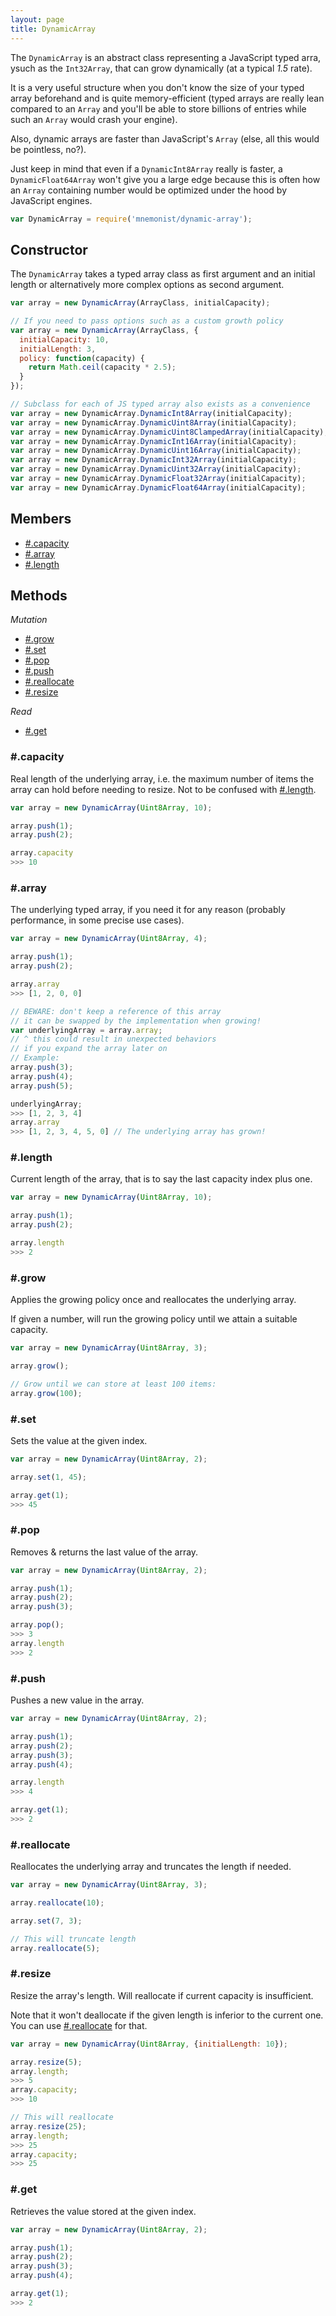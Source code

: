 ```yaml
---
layout: page
title: DynamicArray
---
```


The `DynamicArray` is an abstract class representing a JavaScript typed arra, ysuch as the `Int32Array`, that can grow dynamically (at a typical *1.5* rate).

It is a very useful structure when you don't know the size of your typed array beforehand and is quite memory-efficient (typed arrays are really lean compared to an `Array` and you'll be able to store billions of entries while such an `Array` would crash your engine).

Also, dynamic arrays are faster than JavaScript's `Array` (else, all this would be pointless, no?).

Just keep in mind that even if a `DynamicInt8Array` really is faster, a `DynamicFloat64Array` won't give you a large edge because this is often how an `Array` containing number would be optimized under the hood by JavaScript engines.

```js
var DynamicArray = require('mnemonist/dynamic-array');
```

## Constructor

The `DynamicArray` takes a typed array class as first argument and an initial length or alternatively more complex options as second argument.

```js
var array = new DynamicArray(ArrayClass, initialCapacity);

// If you need to pass options such as a custom growth policy
var array = new DynamicArray(ArrayClass, {
  initialCapacity: 10,
  initialLength: 3,
  policy: function(capacity) {
    return Math.ceil(capacity * 2.5);
  }
});

// Subclass for each of JS typed array also exists as a convenience
var array = new DynamicArray.DynamicInt8Array(initialCapacity);
var array = new DynamicArray.DynamicUint8Array(initialCapacity);
var array = new DynamicArray.DynamicUint8ClampedArray(initialCapacity);
var array = new DynamicArray.DynamicInt16Array(initialCapacity);
var array = new DynamicArray.DynamicUint16Array(initialCapacity);
var array = new DynamicArray.DynamicInt32Array(initialCapacity);
var array = new DynamicArray.DynamicUint32Array(initialCapacity);
var array = new DynamicArray.DynamicFloat32Array(initialCapacity);
var array = new DynamicArray.DynamicFloat64Array(initialCapacity);
```

## Members

* [#.capacity](#capacity)
* [#.array](#array)
* [#.length](#length)

## Methods

*Mutation*

* [#.grow](#grow)
* [#.set](#set)
* [#.pop](#pop)
* [#.push](#push)
* [#.reallocate](#reallocate)
* [#.resize](#resize)

*Read*

* [#.get](#get)

### #.capacity

Real length of the underlying array, i.e. the maximum number of items the array can hold before needing to resize. Not to be confused with [#.length](#length).

```js
var array = new DynamicArray(Uint8Array, 10);

array.push(1);
array.push(2);

array.capacity
>>> 10
```

### #.array

The underlying typed array, if you need it for any reason (probably performance, in some precise use cases).

```js
var array = new DynamicArray(Uint8Array, 4);

array.push(1);
array.push(2);

array.array
>>> [1, 2, 0, 0]

// BEWARE: don't keep a reference of this array
// it can be swapped by the implementation when growing!
var underlyingArray = array.array;
// ^ this could result in unexpected behaviors
// if you expand the array later on
// Example:
array.push(3);
array.push(4);
array.push(5);

underlyingArray;
>>> [1, 2, 3, 4]
array.array
>>> [1, 2, 3, 4, 5, 0] // The underlying array has grown!
```

### #.length

Current length of the array, that is to say the last capacity index plus one.

```js
var array = new DynamicArray(Uint8Array, 10);

array.push(1);
array.push(2);

array.length
>>> 2
```

### #.grow

Applies the growing policy once and reallocates the underlying array.

If given a number, will run the growing policy until we attain a suitable capacity.

```js
var array = new DynamicArray(Uint8Array, 3);

array.grow();

// Grow until we can store at least 100 items:
array.grow(100);
```

### #.set

Sets the value at the given index.

```js
var array = new DynamicArray(Uint8Array, 2);

array.set(1, 45);

array.get(1);
>>> 45
```

### #.pop

Removes & returns the last value of the array.

```js
var array = new DynamicArray(Uint8Array, 2);

array.push(1);
array.push(2);
array.push(3);

array.pop();
>>> 3
array.length
>>> 2
```

### #.push

Pushes a new value in the array.

```js
var array = new DynamicArray(Uint8Array, 2);

array.push(1);
array.push(2);
array.push(3);
array.push(4);

array.length
>>> 4

array.get(1);
>>> 2
```

### #.reallocate

Reallocates the underlying array and truncates the length if needed.

```js
var array = new DynamicArray(Uint8Array, 3);

array.reallocate(10);

array.set(7, 3);

// This will truncate length
array.reallocate(5);
```

### #.resize

Resize the array's length. Will reallocate if current capacity is insufficient.

Note that it won't deallocate if the given length is inferior to the current one. You can use [#.reallocate](#reallocate) for that.

```js
var array = new DynamicArray(Uint8Array, {initialLength: 10});

array.resize(5);
array.length;
>>> 5
array.capacity;
>>> 10

// This will reallocate
array.resize(25);
array.length;
>>> 25
array.capacity;
>>> 25
```

### #.get

Retrieves the value stored at the given index.

```js
var array = new DynamicArray(Uint8Array, 2);

array.push(1);
array.push(2);
array.push(3);
array.push(4);

array.get(1);
>>> 2
```
